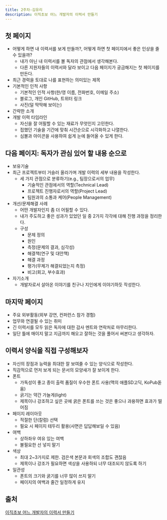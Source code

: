 ```yaml
---
title: 2주차-김유리
description: 이직초보 어느 개발자의 이력서 만들기
---
```


## 첫 페이지

- 어떻게 하면 내 이력서를 보게 만들까?, 어떻게 하면 첫 페이지에서 좋은 인상을 줄 수 있을까?
  - 내가 아닌 내 이력서를 볼 독자의 관점에서 생각해본다.
  - 다른 지원자들의 이력서와 달라 보이고 다음 페이지가 궁금해지는 첫 페이지를 만든다.
- 최근 경력을 토대로 나를 표현하는 의미있는 제목
- 기본적인 인적 사항
  - 기본적인 인적 사항(한/영 이름, 전화번호, 이메일 주소)
  - 블로그, 개인 GitHub, 트위터 링크
  - 사진(덜 딱딱해 보이는)
- 간략한 소개
- 개발 이력 타임라인
  - 자신을 잘 어필할 수 있는 재료가 무엇인지 고민한다.
  - 접했던 기술을 기간에 맞춰 시간순으로 시각화하고 나열한다.
  - 심볼과 아이콘을 사용하여 쉽게 눈에 들어올 수 있게 한다.

## 다음 페이지: 독자가 관심 있어 할 내용 순으로

- 보유기술
- 최근 프로젝트부터 거슬러 올라가며 개발 이력의 세부 내용을 작성한다.
  - 세 가지 관점으로 분류하기(e.g., 팀장으로서의 업무)
    - 기술적인 관점에서의 역할(Technical Lead)
    - 프로젝트 진행자로서의 역할(Project Lead)
    - 팀원과의 소통과 케어(People Management)
- 개선/문제해결 사례
  - 어떤 개발자인지 좀 더 어필할 수 있다.
  - 내가 주도하고 좋은 성과가 있었던 일 중 2가지 각각에 대해 진행 과정을 정리한다.
  - 구성
    - 문제 정의
    - 원인
    - 측정(문제의 결과, 심각성)
    - 해결책(연구 및 대안책)
    - 해결 과정
    - 평가(무제가 해결되었는지 측정)
    - 비고(회고, 부수효과)
- 자기소개
  - 개발자로서 살아온 이야기를 친구나 지인에게 이야기하듯 작성한다.

## 마지막 페이지

- 주요 외부활동(외부 강연, 컨퍼런스 참가 경험)
- 업무와 연결될 수 있는 취미
- 긴 이력서를 모두 읽은 독자에 대한 감사 멘트와 연락처로 마무리한다.
- 일단 틀에 매이지 말고 지금까지 해오고 잘하는 것을 풀어서 써본다고 생각하자.

## 이력서 양식을 직접 구성해보자
- 자신의 장점과 능력을 최대한 잘 보여줄 수 있는 양식으로 작성한다.
- 직감적으로 먼저 보게 되는 문서의 모양새가 잘 보이게 한다.
- 폰트
  - 가독성이 좋고 종이 출력 품질이 우수한 폰트 사용(맥의 애플SD고딕, KoPub돋움)
  - 굵기는 약간 가늘게(light)
  - 제목이나 강조하고 싶은 곳에 굵은 폰트를 쓰는 것은 좋으나 과용하면 효과가 떨어짐
- 페이지 레이아웃
  - 적절한 단(칼럼) 선택
  - 필요 시 페이지 테두리 활용(사면은 답답해보일 수 있음)
- 여백
  - 상하좌우 여유 있는 여백
  - 불필요한 선 넣지 말기
- 색상
  - 최대 2~3가지로 제한. 검은색 본문과 회색의 조합도 괜찮음
  - 제목이나 강조가 필요하면 색상을 사용하되 너무 대조되지 않도록 하기
- 일관성
  - 폰트의 크기와 굵기를 너무 많이 쓰지 말기
  - 페이지의 여백과 줄간 일정하게 유지

## 출처

[이직초보 어느 개발자의 이력서 만들기](https://techblog.woowahan.com/2531/)

